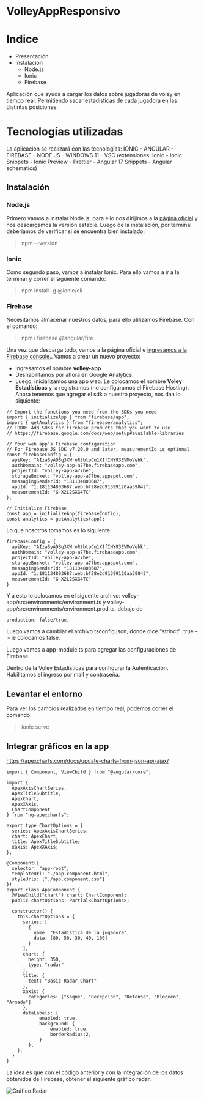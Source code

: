 # VolleyAppResponsivo

# Indice

*   Presentación
*   Instalación
    *   Node.js
    *   Ionic
    *   Firebase

Aplicación que ayuda a cargar los datos sobre jugadoras de voley en tiempo real. Permitiendo sacar estadísticas de cada jugadora en las distintas posiciones. 

# Tecnologías utilizadas
La aplicación se realizará con las tecnologías: IONIC - ANGULAR - FIREBASE - NODE.JS - WINDOWS 11 - VSC (extensiones: Ionic - Ionic Snippets - Ionic Preview - Prettier - Angular 17 Snippets - Angular schematics)

## Instalación

### Node.js

Primero vamos a instalar Node.js, para ello nos dirijimos a la [página oficial](https://nodejs.org/en) y nos descargamos la versión estable.
Luego de la instalación, por terminal deberíamos de verificar si se encuentra bien instalado: 
> npm --version 

### Ionic 
Como segundo paso, vamos a instalar Ionic. Para ello vamos a ir a la terminar y correr el siguiente comando:
> npm install -g @ionic/cli

### Firebase
Necesitamos almacenar nuestros datos, para ello utilizamos Firebase. Con el comando: 
> npm i firebase @angular/fire

Una vez que descarga todo, vamos a la página oficial e [ingresamos a la Firebase console.](https://console.firebase.google.com/u/0/).
Vamos a crear un nuevo proyecto:
- Ingresamos el nombre **volley-app**
- Deshabilitamos por ahora en Google Analytics.
- Luego, inicializamos una app web. Le colocamos el nombre **Voley Estadísticas** y la registramos (no configuramos el Firebase Hosting).
Ahora tenemos que agregar el sdk a nuestro proyecto, nos dan lo siquiente:

```
// Import the functions you need from the SDKs you need
import { initializeApp } from "firebase/app";
import { getAnalytics } from "firebase/analytics";
// TODO: Add SDKs for Firebase products that you want to use
// https://firebase.google.com/docs/web/setup#available-libraries

// Your web app's Firebase configuration
// For Firebase JS SDK v7.20.0 and later, measurementId is optional
const firebaseConfig = {
  apiKey: "AIzaSyADBg3XWroRtbtpCn1X1fIHY93EVMoVehk",
  authDomain: "volley-app-a77be.firebaseapp.com",
  projectId: "volley-app-a77be",
  storageBucket: "volley-app-a77be.appspot.com",
  messagingSenderId: "181134803687",
  appId: "1:181134803687:web:bf28e2d91399120aa39842",
  measurementId: "G-X2L2SXG4TC"
};

// Initialize Firebase
const app = initializeApp(firebaseConfig);
const analytics = getAnalytics(app);

```
Lo que nosotros tomamos es lo siguiente: 
```
firebaseConfig = {
  apiKey: "AIzaSyADBg3XWroRtbtpCn1X1fIHY93EVMoVehk",
  authDomain: "volley-app-a77be.firebaseapp.com",
  projectId: "volley-app-a77be",
  storageBucket: "volley-app-a77be.appspot.com",
  messagingSenderId: "181134803687",
  appId: "1:181134803687:web:bf28e2d91399120aa39842",
  measurementId: "G-X2L2SXG4TC"
}
```
Y a esto lo colocamos en el siguente archivo: volley-app/src/environments/environment.ts y volley-app/src/environments/environment.prod.ts, debajo de 
```
production: false/true,
```

Luego vamos a cambiar el archivo tsconfig.json, donde dice "strinct": true -> le colocamos false.

Luego vamos a app-module.ts para agregar las configuraciones de Firebase.

Dentro de la Voley Estadísticas para configurar la Autenticación. Habilitamos el ingreso por mail y contraseña.


## Levantar el entorno

Para ver los cambios realizados en tiempo real, podemos correr el comando: 
> ionic serve

## Integrar gráficos en la app

https://apexcharts.com/docs/update-charts-from-json-api-ajax/

```
import { Component, ViewChild } from "@angular/core";

import {
  ApexAxisChartSeries,
  ApexTitleSubtitle,
  ApexChart,
  ApexXAxis,
  ChartComponent
} from "ng-apexcharts";

export type ChartOptions = {
  series: ApexAxisChartSeries;
  chart: ApexChart;
  title: ApexTitleSubtitle;
  xaxis: ApexXAxis;
};

@Component({
  selector: "app-root",
  templateUrl: "./app.component.html",
  styleUrls: ["./app.component.css"]
})
export class AppComponent {
  @ViewChild("chart") chart: ChartComponent;
  public chartOptions: Partial<ChartOptions>;

  constructor() {
    this.chartOptions = {
      series: [
        {
          name: "Estadística de la jugadora",
          data: [80, 50, 30, 40, 100]
        }
      ],
      chart: {
        height: 350,
        type: "radar"
      },
      title: {
        text: "Basic Radar Chart"
      },
      xaxis: {
        categories: ["Saque", "Recepcion", "Defensa", "Bloqueo", "Armado"]
      },
      dataLabels: {
            enabled: true,
            background: {
                enabled: true,
                borderRadius:2,
            }
        },
    };
  }
}

```

La idea es que con el código anterior y con la integración de los datos obtenidos de Firebase, obtener el siguiente gráfico radar.

![Gráfico Radar](volley-app/src/assets/idea-de-grafico/idea-grafico.png)



